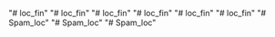 "# loc_fin" 
"# loc_fin" 
"# loc_fin" 
"# loc_fin" 
"# loc_fin" 
"# loc_fin" 
"# Spam_loc" 
"# Spam_loc" 
"# Spam_loc" 
